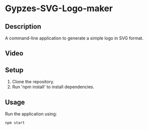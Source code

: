 # Gypzes-SVG-Logo-maker

## Description
A command-line application to generate a simple logo in SVG format.

## Video

## Setup
1. Clone the repository.
2. Run 'npm install' to install dependencies.

## Usage
Run the application using:
```bash
npm start